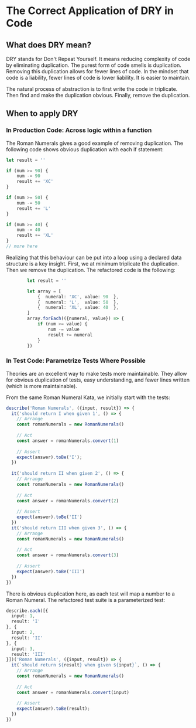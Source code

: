 # The Correct Application of DRY in Code

## What does DRY mean?

DRY stands for Don't Repeat Yourself. It means reducing complexity of code by eliminating duplication. 
The purest form of code smells is duplication. Removing this duplication allows for fewer lines of code. In the mindset that
code is a liability, fewer lines of code is lower liability. It is easier to maintain. 

The natural process of abstraction is to first write the code in triplicate. Then find and make the duplication obvious. 
Finally, remove the duplication.

## When to apply DRY

### In Production Code: Across logic within a function
The Roman Numerals gives a good example of removing duplication. The following code shows obvious duplication with each if statement:

```ts
let result = ''

if (num >= 90) {
    num -= 90
    result += 'XC'
}

if (num >= 50) {
    num -= 50
    result += 'L'
}

if (num >= 40) {
    num -= 40
    result += 'XL'
}
// more here
```

Realizing that this behaviour can be put into a loop using a declared data structure is a key insight. First, we at minimum
triplicate the duplication. Then we remove the duplication. The refactored code is the following:

```ts
        let result = ''

        let array = [
            {  numeral: 'XC', value: 90  },
            {  numeral: 'L',  value: 50  },
            {  numeral: 'XL', value: 40  },
        ]
        array.forEach(({numeral, value}) => {
            if (num >= value) {
                num -= value
                result += numeral
            }
        })
```

### In Test Code: Parametrize Tests Where Possible

Theories are an excellent way to make tests more maintainable. They allow for obvious duplication of tests, easy understanding,
and fewer lines written (which is more maintainable).

From the same Roman Numeral Kata, we initially start with the tests:

```ts
describe('Roman Numerals', ({input, result}) => {
  it('should return I when given 1', () => {
    // Arrange
    const romanNumerals = new RomanNumerals()
 
    // Act
    const answer = romanNumerals.convert(1)
 
    // Assert
    expect(answer).toBe('I');
  })
 
  it('should return II when given 2', () => {
    // Arrange
    const romanNumerals = new RomanNumerals()
 
    // Act
    const answer = romanNumerals.convert(2)
 
    // Assert
    expect(answer).toBe('II')
  })
  it('should return III when given 3', () => {
    // Arrange
    const romanNumerals = new RomanNumerals()
 
    // Act
    const answer = romanNumerals.convert(3)
 
    // Assert
    expect(answer).toBe('III')
  })
})
```

There is obvious duplication here, as each test will map a number to a Roman Numeral. The refactored test suite is a 
parameterized test:

```ts
describe.each([{
  input: 1,
  result: 'I'
}, {
  input: 2,
  result: 'II'
}, {
  input: 3,
  result: 'III'
}])('Roman Numerals', ({input, result}) => {
  it(`should return ${result} when given ${input}`, () => {
    // Arrange
    const romanNumerals = new RomanNumerals()
 
    // Act
    const answer = romanNumerals.convert(input)
 
    // Assert
    expect(answer).toBe(result);
  })
})
```
